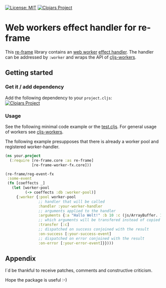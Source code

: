 [![License: MIT](https://img.shields.io/badge/License-MIT-yellow.svg)](https://github.com/jtkDvlp/re-frame-worker-fx/blob/master/LICENSE)
[![Clojars Project](https://img.shields.io/clojars/v/re-frame-worker-fx.svg)](https://clojars.org/re-frame-worker-fx)

# Web workers effect handler for re-frame

This [re-frame](https://github.com/Day8/re-frame) library contains an [web worker](https://developer.mozilla.org/docs/Web/API/Web_Workers_API/Using_web_workers) [effect handler](https://github.com/Day8/re-frame/tree/develop/docs). The handler can be addressed by `:worker` and wraps the API of [cljs-workers](https://github.com/jtkDvlp/cljs-workers).

## Getting started

### Get it / add dependency

Add the following dependency to your `project.cljs`:<br>
[![Clojars Project](https://img.shields.io/clojars/v/re-frame-worker-fx.svg)](https://clojars.org/re-frame-worker-fx)

### Usage

See the following minimal code example or the [test.cljs](https://github.com/jtkDvlp/re-frame-worker-fx/blob/master/test/re_frame_worker_fx/test.cljs). For general usage of workers see [cljs-workers](https://github.com/jtkDvlp/cljs-workers).

The following example presupposes that there is already a worker pool and registered worker-handler.

```clojure
(ns your.project
  (:require [re-frame.core :as re-frame]
            [re-frame-worker-fx.core]))

(re-frame/reg-event-fx
 :some-event
 (fn [coeffects _]
   (let [worker-pool
         (-> coeffects :db :worker-pool)]
     {:worker {:pool worker-pool
               ;; handler that will be called
               :handler :your-worker-handler
               ;; arguments applied to the handler
               :arguments {:a "Hallo Welt!" :b 10 :c (js/ArrayBuffer. 10)}
               ;; which arguments will be transfered instead of copied
               :transfer [:c]
               ;; dispatched on success conjoined with the result
               :on-success [:your-success-event]
               ;; dispatched on error conjoined with the result
               :on-error [:your-error-event]}})))
```

## Appendix

I´d be thankful to receive patches, comments and constructive criticism.

Hope the package is useful :-)
